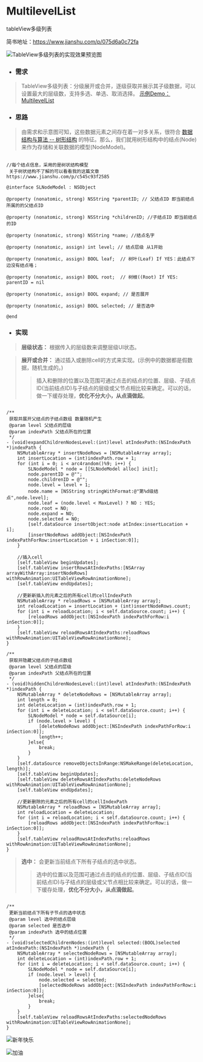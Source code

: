 # MultilevelList
tableView多级列表

简书地址：https://www.jianshu.com/p/075d6a0c72fa

![TableView多级列表的实现效果预览图](https://upload-images.jianshu.io/upload_images/1708447-b7a40a35835084d5.gif?imageMogr2/auto-orient/strip)

* ### 需求

> TableView多级列表：分级展开或合并，逐级获取并展示其子级数据，可以设置最大的层级数，支持多选、单选、取消选择。
[示例Demo：MultilevelList](https://github.com/wsl2ls/MultilevelList.git)

* ### 思路

>  由需求和示意图可知，这些数据元素之间存在着一对多关系，很符合 [数据结构与算法 -- 树形结构](https://www.jianshu.com/p/c545c93f2585) 的特征。那么，我们就用树形结构中的结点(Node)来作为存储和关联数据的模型(NodeModel)。
 
```

//每个结点信息，采用的是树状结构模型
 关于树状结构不了解的可以看看我的这篇文章 https://www.jianshu.com/p/c545c93f2585

@interface SLNodeModel : NSObject

@property (nonatomic, strong) NSString *parentID; // 父结点ID 即当前结点所属的的父结点ID

@property (nonatomic, strong) NSString *childrenID; //子结点ID 即当前结点的ID

@property (nonatomic, strong) NSString *name; //结点名字

@property (nonatomic, assign) int level; // 结点层级 从1开始

@property (nonatomic, assign) BOOL leaf;  // 树叶(Leaf) If YES：此结点下边没有结点咯；

@property (nonatomic, assign) BOOL root;  // 树根((Root) If YES: parentID = nil

@property (nonatomic, assign) BOOL expand; // 是否展开

@property (nonatomic, assign) BOOL selected; // 是否选中

@end

```

* ### 实现

>  **层级状态：**  根据传入的层级数来调整层级UI状态。


>  **展开或合并：**  通过插入或删除cell的方式来实现。(示例中的数据都是假数据，随机生成的。)
 >> 插入和删除的位置以及范围可通过点击的结点的位置、层级、子结点ID(当前结点ID)与子结点的层级或父节点相比较来确定。可以的话，做一下缓存处理，**优化不分大小，从点滴做起**。

```

/**
 获取并展开父结点的子结点数组 数量随机产生
 @param level 父结点的层级
 @param indexPath 父结点所在的位置
 */
- (void)expandChildrenNodesLevel:(int)level atIndexPath:(NSIndexPath *)indexPath {
    NSMutableArray * insertNodeRows = [NSMutableArray array];
    int insertLocation = (int)indexPath.row + 1;
    for (int i = 0; i < arc4random()%9; i++) {
        SLNodeModel * node = [[SLNodeModel alloc] init];
        node.parentID = @"";
        node.childrenID = @"";
        node.level = level + 1;
        node.name = [NSString stringWithFormat:@"第%d级结点",node.level];
        node.leaf = (node.level < MaxLevel) ? NO : YES;
        node.root = NO;
        node.expand = NO;
        node.selected = NO;
        [self.dataSource insertObject:node atIndex:insertLocation + i];
        [insertNodeRows addObject:[NSIndexPath indexPathForRow:insertLocation + i inSection:0]];
    }
    
    //插入cell
    [self.tableView beginUpdates];
    [self.tableView insertRowsAtIndexPaths:[NSArray arrayWithArray:insertNodeRows] withRowAnimation:UITableViewRowAnimationNone];
    [self.tableView endUpdates];
    
    //更新新插入的元素之后的所有cell的cellIndexPath
    NSMutableArray * reloadRows = [NSMutableArray array];
    int reloadLocation = insertLocation + (int)insertNodeRows.count;
    for (int i = reloadLocation; i < self.dataSource.count; i++) {
        [reloadRows addObject:[NSIndexPath indexPathForRow:i inSection:0]];
    }
    [self.tableView reloadRowsAtIndexPaths:reloadRows withRowAnimation:UITableViewRowAnimationNone];
}

/**
 获取并隐藏父结点的子结点数组
 @param level 父结点的层级
 @param indexPath 父结点所在的位置
 */
- (void)hiddenChildrenNodesLevel:(int)level atIndexPath:(NSIndexPath *)indexPath {
    NSMutableArray * deleteNodeRows = [NSMutableArray array];
    int length = 0;
    int deleteLocation = (int)indexPath.row + 1;
    for (int i = deleteLocation; i < self.dataSource.count; i++) {
        SLNodeModel * node = self.dataSource[i];
        if (node.level > level) {
            [deleteNodeRows addObject:[NSIndexPath indexPathForRow:i inSection:0]];
            length++;
        }else{
            break;
        }
    }
    [self.dataSource removeObjectsInRange:NSMakeRange(deleteLocation, length)];
    [self.tableView beginUpdates];
    [self.tableView deleteRowsAtIndexPaths:deleteNodeRows withRowAnimation:UITableViewRowAnimationNone];
    [self.tableView endUpdates];
    
    //更新删除的元素之后的所有cell的cellIndexPath
    NSMutableArray * reloadRows = [NSMutableArray array];
    int reloadLocation = deleteLocation;
    for (int i = reloadLocation; i < self.dataSource.count; i++) {
        [reloadRows addObject:[NSIndexPath indexPathForRow:i inSection:0]];
    }
    [self.tableView reloadRowsAtIndexPaths:reloadRows withRowAnimation:UITableViewRowAnimationNone];
}

```

> **选中：**  会更新当前结点下所有子结点的选中状态。
>> 选中的位置以及范围可通过点击的结点的位置、层级、子结点ID(当前结点ID)与子结点的层级或父节点相比较来确定。可以的话，做一下缓存处理，**优化不分大小，从点滴做起**。

```

/**
 更新当前结点下所有子节点的选中状态
 @param level 选中的结点层级
 @param selected 是否选中
 @param indexPath 选中的结点位置
 */
- (void)selectedChildrenNodes:(int)level selected:(BOOL)selected atIndexPath:(NSIndexPath *)indexPath {
    NSMutableArray * selectedNodeRows = [NSMutableArray array];
    int deleteLocation = (int)indexPath.row + 1;
    for (int i = deleteLocation; i < self.dataSource.count; i++) {
        SLNodeModel * node = self.dataSource[i];
        if (node.level > level) {
            node.selected = selected;
            [selectedNodeRows addObject:[NSIndexPath indexPathForRow:i inSection:0]];
        }else{
            break;
        }
    }
    [self.tableView reloadRowsAtIndexPaths:selectedNodeRows withRowAnimation:UITableViewRowAnimationNone];
}

```

![新年快乐](https://upload-images.jianshu.io/upload_images/1708447-287235549412c45f.gif?imageMogr2/auto-orient/strip)


![加油](https://upload-images.jianshu.io/upload_images/1708447-81aed880d08b4ef9.jpg?imageMogr2/auto-orient/strip%7CimageView2/2/w/1240)

